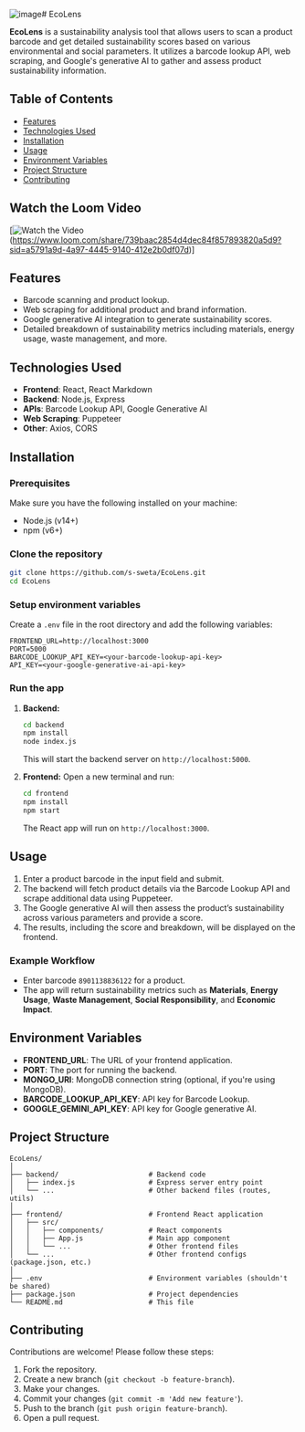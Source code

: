 ![image](https://github.com/user-attachments/assets/3921958c-776a-471a-82cf-b00295301113)# EcoLens

**EcoLens** is a sustainability analysis tool that allows users to scan a product barcode and get detailed sustainability scores based on various environmental and social parameters. It utilizes a barcode lookup API, web scraping, and Google's generative AI to gather and assess product sustainability information.

## Table of Contents
- [Features](#features)
- [Technologies Used](#technologies-used)
- [Installation](#installation)
- [Usage](#usage)
- [Environment Variables](#environment-variables)
- [Project Structure](#project-structure)
- [Contributing](#contributing)

  


## Watch the Loom Video
[![Watch the Video](![image](https://github.com/user-attachments/assets/bacdd70e-a534-48ea-b698-07c2809200b5)
)(https://www.loom.com/share/739baac2854d4dec84f857893820a5d9?sid=a5791a9d-4a97-4445-9140-412e2b0df07d)]

## Features
- Barcode scanning and product lookup.
- Web scraping for additional product and brand information.
- Google generative AI integration to generate sustainability scores.
- Detailed breakdown of sustainability metrics including materials, energy usage, waste management, and more.

## Technologies Used
- **Frontend**: React, React Markdown
- **Backend**: Node.js, Express
- **APIs**: Barcode Lookup API, Google Generative AI
- **Web Scraping**: Puppeteer
- **Other**: Axios, CORS

## Installation

### Prerequisites
Make sure you have the following installed on your machine:
- Node.js (v14+)
- npm (v6+)

### Clone the repository
```bash
git clone https://github.com/s-sweta/EcoLens.git
cd EcoLens
```

### Setup environment variables
Create a `.env` file in the root directory and add the following variables:
```env
FRONTEND_URL=http://localhost:3000
PORT=5000
BARCODE_LOOKUP_API_KEY=<your-barcode-lookup-api-key>
API_KEY=<your-google-generative-ai-api-key>
```

### Run the app
1. **Backend:**
   ```bash
   cd backend
   npm install
   node index.js
   ```
   This will start the backend server on `http://localhost:5000`.

2. **Frontend:**
   Open a new terminal and run:
   ```bash
   cd frontend
   npm install
   npm start
   ```
   The React app will run on `http://localhost:3000`.

## Usage
1. Enter a product barcode in the input field and submit.
2. The backend will fetch product details via the Barcode Lookup API and scrape additional data using Puppeteer.
3. The Google generative AI will then assess the product’s sustainability across various parameters and provide a score.
4. The results, including the score and breakdown, will be displayed on the frontend.

### Example Workflow
- Enter barcode `8901138836122` for a product.
- The app will return sustainability metrics such as **Materials**, **Energy Usage**, **Waste Management**, **Social Responsibility**, and **Economic Impact**.

## Environment Variables
- **FRONTEND_URL**: The URL of your frontend application.
- **PORT**: The port for running the backend.
- **MONGO_URI**: MongoDB connection string (optional, if you're using MongoDB).
- **BARCODE_LOOKUP_API_KEY**: API key for Barcode Lookup.
- **GOOGLE_GEMINI_API_KEY**: API key for Google generative AI.

## Project Structure
```plaintext
EcoLens/
│
├── backend/                      # Backend code
│   ├── index.js                  # Express server entry point
│   └── ...                       # Other backend files (routes, utils)
│
├── frontend/                     # Frontend React application
│   ├── src/
│   │   ├── components/           # React components
│   │   ├── App.js                # Main app component
│   │   └── ...                   # Other frontend files
│   └── ...                       # Other frontend configs (package.json, etc.)
│
├── .env                          # Environment variables (shouldn't be shared)
├── package.json                  # Project dependencies
└── README.md                     # This file
```

## Contributing
Contributions are welcome! Please follow these steps:
1. Fork the repository.
2. Create a new branch (`git checkout -b feature-branch`).
3. Make your changes.
4. Commit your changes (`git commit -m 'Add new feature'`).
5. Push to the branch (`git push origin feature-branch`).
6. Open a pull request.

